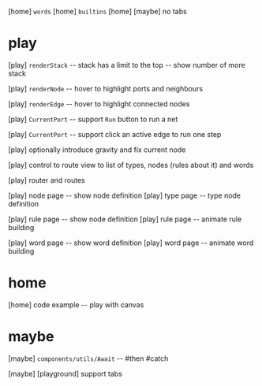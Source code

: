 [home] `words`
[home] `builtins`
[home] [maybe] no tabs

# play

[play] `renderStack` -- stack has a limit to the top -- show number of more stack

[play] `renderNode` -- hover to highlight ports and neighbours

[play] `renderEdge` -- hover to highlight connected nodes

[play] `CurrentPort` -- support `Run` button to run a net

[play] `CurrentPort` -- support click an active edge to run one step

[play] optionally introduce gravity and fix current node

[play] control to route view to list of types, nodes (rules about it) and words

[play] router and routes

[play] node page -- show node definition
[play] type page -- type node definition

[play] rule page -- show node definition
[play] rule page -- animate rule building

[play] word page -- show word definition
[play] word page -- animate word building

# home

[home] code example -- play with canvas

# maybe

[maybe] `components/utils/Await` -- #then #catch

[maybe] [playground] support tabs
